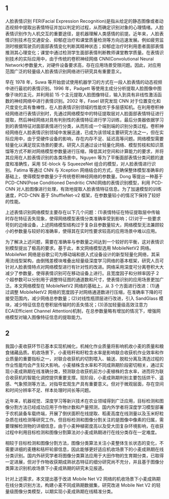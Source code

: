 ## 1

人脸表情识别 FER(Facial Expression Recognition)是指从给定的静态图像或者动态视频中提取出表情特征并加以判定的过程，从而确定识别对象的心理情绪。人脸表情识别作为人机交互的重要途径，是机器理解人类感情的前提。近年来，人脸表情识别技术在交通安全、抑郁症治疗和课堂质量检测等方向迅速发展。例如疲劳监测时根据驾驶员的面部表情变化判断其精神状态；抑郁症治疗时利用患者面部表情推测其心理变化；课堂中通过检测学生面部表情判断教师课堂教学质量。在表情识别技术的实际应用中，由于传统的卷积神经网络 CNN(Convolutional Neural Network)参数量大，对硬件设备要求高，存在应用场景受限问题。因此，对应用范围广泛的轻量级人脸表情识别网络进行研究具有重要意义。

早在 1978 年，Suwa 等开始尝试使用机器学习的方式在一段人脸表情的动态视频中进行最初的表情识别。1996 年，Padgett 等使用主成分分析提取人脸图像中图像子块的主元，并利用前 15 个主元提取人脸图像特征，输入到具有非线性激活函数的神经网络中进行表情识别。2002 年，Fasel 研究发现 CNN 对于位置变化和尺度变化具有鲁棒性，在人脸表情识别领域的性能优于多层感知机。在利用卷积神经网络进行表情识别时，先通过网络模型中的特征提取层对人脸面部表情特征进行提取，然后神经网络对具有判别性的表情特征进行学习训练，最后分类器依据学习到的表情特征对面部表情进行分类，从而形成一个端到端的识别分类过程。卷积神经网络在人脸表情识别领域中发展迅速，已成为该领域主要研究方法之一，但在实际应用中，由于受硬件设备的影响，存在内存不足、延迟高等问题。网络模型需要轻量化以满足现实场景的要求。研究人员通过设计轻量化网络、模型剪枝和知识蒸馏等方式不断对网络模型参数量进行压缩，降低其对空间和计算能力的要求，并将其应用在人脸表情识别的各类场景中。Nguyen 等为了平衡面部表情分类问题的速度和准确性，采用 SE-block 与 SqueezeNet 组合的模型，对人脸表情进行识别。Fatima 等通过 CNN 与 Xception 网络结合的方式，在确保整体模型准确率的基础上，使得模型参数量少于传统卷积神经网络的参数量。Dong 等提出一种基于 PCD-CNN(Pose Conditioned Dendritic CNN)网络的表情识别模型，利用 PCD-CNN 对人脸图像进行处理，有效地提取人脸表情特征信息。为了加速模型的训练速度，PCD-CNN 基于 ShuffleNet-v2 框架，在参数量较小的情况下保持了较好的性能。

上述表情识别网络模型主要存在以下几个问题：(1)表情特征在特征提取层中传输时存在特征丢失现象，使得网络模型表情分类准确率受到影响；(2)对于一些要求苛刻的边缘设备，上述网络模型结构过于复杂且参数量较大，网络模型无法兼顾较小的参数量与较好的准确率，使得其在实时性要求较高的应用场景中难以应用。

为了解决上述问题，需要在准确率与参数量之间达到一个较好的平衡，这对表情识别模型提出了极高的要求。基于此，本文网络模型选用 MobileNetV2 网络。MobileNet 网络是谷歌公司为移动端和嵌入式设备设计的新型轻量化网络，其采用流线型架构，由倒残差模块堆叠出轻量级深度学习网络的基本框架，研究人员可针对人脸表情特点对网络模型进行有针对性的改进。网络采用深度可分离卷积大大减少了参数量，使得表情识别可在移动设备上进行。且宽度因子和分辨率因子 2 个超参数可以分别用于调整特征图的通道数和尺寸，使表情识别的应用场景更加广泛。本文网络模型在 MobileNetV2 网络的基础上，从 3 个方面进行改进：(1)通过调整 MobileNetV2 网络的宽度因子对网络通道数进行压缩，在准确率下降的可接受范围内，减少网络总参数量；(2)对线性瓶颈层进行改进，引入 SandGlass 模块，减少特征信息在卷积层传输时的丢失情况；(3)添加轻量级高效注意力 ECA(Efficient Channel Attention)机制，在总参数量略有增加的情况下，增强网络模型对输入图像特征信息的提取能力。

## 2

我国小麦收获环节已基本实现机械化，机械化作业质量将影响机收小麦的质量和粮食储藏品质。机收场景下，小麦秸秆和籽粒含水率是影响联合收获机作业效率和作业质量的重要指标之一，对联合收获机的切割喂入、输送、脱粒分离及清选过程的作业性能均会产生较大影响。小麦植株含水率和不同成熟期阶段密切相关，通过实现小麦成熟期在线准确分类，预测联合收获机前方小麦植株的含水率，进而将为联合收获机的智能化调控提供重要支撑。现阶段，小麦成熟期判别主要包括烘干、遥感、气象预测等方法，对指导宏观生产具有重要意义。但对于微观层面，存在空间和时间分辨率不足、样本处理时间长等问题。

近年来，机器视觉、深度学习等新兴技术在农业领域得到广泛应用，目标检测和图像分割方法已经成功应用于作物计数和产量预测，国内外学者将深度学习模型部署于农机装备车载终端，开展了倒伏面积在线提取、稻麦高度在线测量以及玉米籽粒杂质在线检测等研究工作。但目标检测和图像分割关注的是图像中像素的归属，需要理解检测物的详细信息，由于小麦种植密度高以及受大田复杂环境影响，在收获过程中利用目标检测和图像分割算法对小麦成熟期进行在线分类存在一定难度。

相较于目标检测和图像分割方法，图像分类算法关注小麦整体生长状态的变化，不需要详细的麦穗和秸秆轮廓信息，因此能够更好适应机收场景下的小麦成熟期在线分类识别。国内外研究学者将图像分类算法应用于大田作物的生育期分类，已取得一定进展，但对于作物收获期成熟状态特征的细分研究尚不充分，并且基于图像分类算法识别机收场景下小麦成熟期的研究未见报道。

针对上述需求，本文提出基于改进 Mobile Net V2 网络的机收场景下小麦成熟期在线分类识别方法，构建小麦不同成熟期数据集，研究改进 Mobile Net V2 的轻量级图像分类模型，以期实现小麦成熟期在线精准分类。
